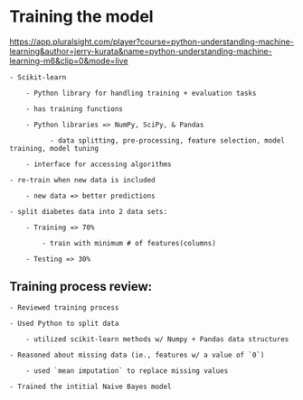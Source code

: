 # Training the model

https://app.pluralsight.com/player?course=python-understanding-machine-learning&author=jerry-kurata&name=python-understanding-machine-learning-m6&clip=0&mode=live


    - Scikit-learn

        - Python library for handling training + evaluation tasks

        - has training functions

        - Python libraries => NumPy, SciPy, & Pandas

              - data splitting, pre-processing, feature selection, model training, model tuning

        - interface for accessing algorithms

    - re-train when new data is included

        - new data => better predictions

    - split diabetes data into 2 data sets:

        - Training => 70%

            - train with minimum # of features(columns)

        - Testing => 30%

## Training process review:

    - Reviewed training process

    - Used Python to split data

        - utilized scikit-learn methods w/ Numpy + Pandas data structures

    - Reasoned about missing data (ie., features w/ a value of `0`)

        - used `mean imputation` to replace missing values

    - Trained the intitial Naive Bayes model 
